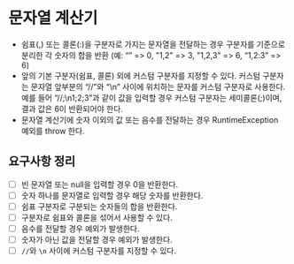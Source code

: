 # 문자열 계산기

- 쉼표(,) 또는 콜론(:)을 구분자로 가지는 문자열을 전달하는 경우 구분자를 기준으로 분리한 각 숫자의 합을 반환 (예: “” => 0, "1,2" => 3, "1,2,3" => 6, “1,2:3” => 6)
- 앞의 기본 구분자(쉼표, 콜론) 외에 커스텀 구분자를 지정할 수 있다. 커스텀 구분자는 문자열 앞부분의 “//”와 “\n” 사이에 위치하는 문자를 커스텀 구분자로 사용한다. 예를 들어 “//;\n1;2;3”과
  같이 값을 입력할 경우 커스텀 구분자는 세미콜론(;)이며, 결과 값은 6이 반환되어야 한다.
- 문자열 계산기에 숫자 이외의 값 또는 음수를 전달하는 경우 RuntimeException 예외를 throw 한다.

## 요구사항 정리

- [ ] 빈 문자열 또는 null을 입력할 경우 0을 반환한다.
- [ ] 숫자 하나를 문자열로 입력할 경우 해당 숫자를 반환한다.
- [ ] 쉼표 구분자로 구분되는 숫자들의 합을 반환한다.
- [ ] 구분자로 쉼표와 콜론을 섞어서 사용할 수 있다.
- [ ] 음수를 전달할 경우 예외가 발생한다.
- [ ] 숫자가 아닌 값을 전달할 경우 예외가 발생한다.
- [ ] `//`와 `\n` 사이에 커스텀 구분자를 지정할 수 있다. 
